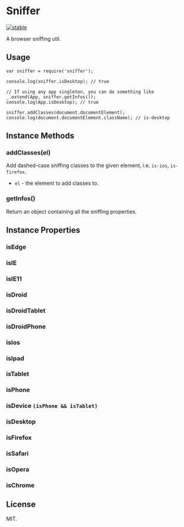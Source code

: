 # Sniffer

[![stable](http://hughsk.github.io/stability-badges/dist/stable.svg)](http://github.com/hughsk/stability-badges)

A browser sniffing util.

## Usage

```
var sniffer = require('sniffer');

console.log(sniffer.isDesktop); // true

// If using any app singleton, you can do something like
_.extend(App, sniffer.getInfos());
console.log(App.isDesktop); // true

sniffer.addClasses(document.documentElement);
console.log(document.documentElement.className); // is-desktop
```

## Instance Methods

### addClasses(el)

Add dashed-case sniffing classes to the given element, i.e. `is-ios`, `is-firefox`.

- `el` - the element to add classes to.

### getInfos()

Return an object containing all the sniffing properties.

## Instance Properties

### isEdge

### isIE

### isIE11

### isDroid

### isDroidTablet

### isDroidPhone

### isIos

### isIpad

### isTablet

### isPhone

### isDevice `(isPhone && isTablet)`

### isDesktop

### isFirefox

### isSafari

### isOpera

### isChrome

## License

MIT.
